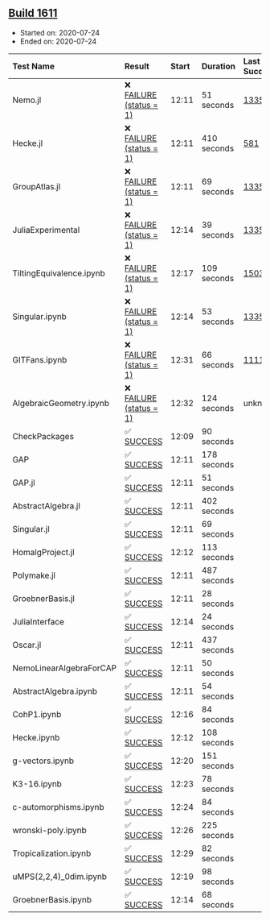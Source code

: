 ## [Build 1611](https://oscarci.mathematik.uni-kl.de/job/oscar-julia-1.4/1611/)

* Started on: 2020-07-24
* Ended on: 2020-07-24

| Test Name    | Result | Start | Duration | Last Success | First Failure |
|:-------------|:-------|:------|:---------|:-------------|:--------------|
| Nemo.jl | ❌ [FAILURE (status = 1)](https://oscarci.mathematik.uni-kl.de/job/oscar-julia-1.4/1611/artifact/logs/build-1611/Nemo.jl.log) | 12:11 | 51 seconds | [1335](https://oscarci.mathematik.uni-kl.de/job/oscar-julia-1.4/1335/) | [1336](https://oscarci.mathematik.uni-kl.de/job/oscar-julia-1.4/1336/) |
| Hecke.jl | ❌ [FAILURE (status = 1)](https://oscarci.mathematik.uni-kl.de/job/oscar-julia-1.4/1611/artifact/logs/build-1611/Hecke.jl.log) | 12:11 | 410 seconds | [581](https://oscarci.mathematik.uni-kl.de/job/oscar-julia-1.4/581/) | [582](https://oscarci.mathematik.uni-kl.de/job/oscar-julia-1.4/582/) |
| GroupAtlas.jl | ❌ [FAILURE (status = 1)](https://oscarci.mathematik.uni-kl.de/job/oscar-julia-1.4/1611/artifact/logs/build-1611/GroupAtlas.jl.log) | 12:11 | 69 seconds | [1335](https://oscarci.mathematik.uni-kl.de/job/oscar-julia-1.4/1335/) | [1336](https://oscarci.mathematik.uni-kl.de/job/oscar-julia-1.4/1336/) |
| JuliaExperimental | ❌ [FAILURE (status = 1)](https://oscarci.mathematik.uni-kl.de/job/oscar-julia-1.4/1611/artifact/logs/build-1611/JuliaExperimental.log) | 12:14 | 39 seconds | [1335](https://oscarci.mathematik.uni-kl.de/job/oscar-julia-1.4/1335/) | [1336](https://oscarci.mathematik.uni-kl.de/job/oscar-julia-1.4/1336/) |
| TiltingEquivalence.ipynb | ❌ [FAILURE (status = 1)](https://oscarci.mathematik.uni-kl.de/job/oscar-julia-1.4/1611/artifact/logs/build-1611/TiltingEquivalence.ipynb.log) | 12:17 | 109 seconds | [1503](https://oscarci.mathematik.uni-kl.de/job/oscar-julia-1.4/1503/) | [1504](https://oscarci.mathematik.uni-kl.de/job/oscar-julia-1.4/1504/) |
| Singular.ipynb | ❌ [FAILURE (status = 1)](https://oscarci.mathematik.uni-kl.de/job/oscar-julia-1.4/1611/artifact/logs/build-1611/Singular.ipynb.log) | 12:14 | 53 seconds | [1335](https://oscarci.mathematik.uni-kl.de/job/oscar-julia-1.4/1335/) | [1336](https://oscarci.mathematik.uni-kl.de/job/oscar-julia-1.4/1336/) |
| GITFans.ipynb | ❌ [FAILURE (status = 1)](https://oscarci.mathematik.uni-kl.de/job/oscar-julia-1.4/1611/artifact/logs/build-1611/GITFans.ipynb.log) | 12:31 | 66 seconds | [1111](https://oscarci.mathematik.uni-kl.de/job/oscar-julia-1.4/1111/) | [1112](https://oscarci.mathematik.uni-kl.de/job/oscar-julia-1.4/1112/) |
| AlgebraicGeometry.ipynb | ❌ [FAILURE (status = 1)](https://oscarci.mathematik.uni-kl.de/job/oscar-julia-1.4/1611/artifact/logs/build-1611/AlgebraicGeometry.ipynb.log) | 12:32 | 124 seconds | unknown | unknown |
| CheckPackages | ✅ [SUCCESS](https://oscarci.mathematik.uni-kl.de/job/oscar-julia-1.4/1611/artifact/logs/build-1611/CheckPackages.log) | 12:09 | 90 seconds |  |  |
| GAP | ✅ [SUCCESS](https://oscarci.mathematik.uni-kl.de/job/oscar-julia-1.4/1611/artifact/logs/build-1611/GAP.log) | 12:11 | 178 seconds |  |  |
| GAP.jl | ✅ [SUCCESS](https://oscarci.mathematik.uni-kl.de/job/oscar-julia-1.4/1611/artifact/logs/build-1611/GAP.jl.log) | 12:11 | 51 seconds |  |  |
| AbstractAlgebra.jl | ✅ [SUCCESS](https://oscarci.mathematik.uni-kl.de/job/oscar-julia-1.4/1611/artifact/logs/build-1611/AbstractAlgebra.jl.log) | 12:11 | 402 seconds |  |  |
| Singular.jl | ✅ [SUCCESS](https://oscarci.mathematik.uni-kl.de/job/oscar-julia-1.4/1611/artifact/logs/build-1611/Singular.jl.log) | 12:11 | 69 seconds |  |  |
| HomalgProject.jl | ✅ [SUCCESS](https://oscarci.mathematik.uni-kl.de/job/oscar-julia-1.4/1611/artifact/logs/build-1611/HomalgProject.jl.log) | 12:12 | 113 seconds |  |  |
| Polymake.jl | ✅ [SUCCESS](https://oscarci.mathematik.uni-kl.de/job/oscar-julia-1.4/1611/artifact/logs/build-1611/Polymake.jl.log) | 12:11 | 487 seconds |  |  |
| GroebnerBasis.jl | ✅ [SUCCESS](https://oscarci.mathematik.uni-kl.de/job/oscar-julia-1.4/1611/artifact/logs/build-1611/GroebnerBasis.jl.log) | 12:11 | 28 seconds |  |  |
| JuliaInterface | ✅ [SUCCESS](https://oscarci.mathematik.uni-kl.de/job/oscar-julia-1.4/1611/artifact/logs/build-1611/JuliaInterface.log) | 12:14 | 24 seconds |  |  |
| Oscar.jl | ✅ [SUCCESS](https://oscarci.mathematik.uni-kl.de/job/oscar-julia-1.4/1611/artifact/logs/build-1611/Oscar.jl.log) | 12:11 | 437 seconds |  |  |
| NemoLinearAlgebraForCAP | ✅ [SUCCESS](https://oscarci.mathematik.uni-kl.de/job/oscar-julia-1.4/1611/artifact/logs/build-1611/NemoLinearAlgebraForCAP.log) | 12:11 | 50 seconds |  |  |
| AbstractAlgebra.ipynb | ✅ [SUCCESS](https://oscarci.mathematik.uni-kl.de/job/oscar-julia-1.4/1611/artifact/logs/build-1611/AbstractAlgebra.ipynb.log) | 12:11 | 54 seconds |  |  |
| CohP1.ipynb | ✅ [SUCCESS](https://oscarci.mathematik.uni-kl.de/job/oscar-julia-1.4/1611/artifact/logs/build-1611/CohP1.ipynb.log) | 12:16 | 84 seconds |  |  |
| Hecke.ipynb | ✅ [SUCCESS](https://oscarci.mathematik.uni-kl.de/job/oscar-julia-1.4/1611/artifact/logs/build-1611/Hecke.ipynb.log) | 12:12 | 108 seconds |  |  |
| g-vectors.ipynb | ✅ [SUCCESS](https://oscarci.mathematik.uni-kl.de/job/oscar-julia-1.4/1611/artifact/logs/build-1611/g-vectors.ipynb.log) | 12:20 | 151 seconds |  |  |
| K3-16.ipynb | ✅ [SUCCESS](https://oscarci.mathematik.uni-kl.de/job/oscar-julia-1.4/1611/artifact/logs/build-1611/K3-16.ipynb.log) | 12:23 | 78 seconds |  |  |
| c-automorphisms.ipynb | ✅ [SUCCESS](https://oscarci.mathematik.uni-kl.de/job/oscar-julia-1.4/1611/artifact/logs/build-1611/c-automorphisms.ipynb.log) | 12:24 | 84 seconds |  |  |
| wronski-poly.ipynb | ✅ [SUCCESS](https://oscarci.mathematik.uni-kl.de/job/oscar-julia-1.4/1611/artifact/logs/build-1611/wronski-poly.ipynb.log) | 12:26 | 225 seconds |  |  |
| Tropicalization.ipynb | ✅ [SUCCESS](https://oscarci.mathematik.uni-kl.de/job/oscar-julia-1.4/1611/artifact/logs/build-1611/Tropicalization.ipynb.log) | 12:29 | 82 seconds |  |  |
| uMPS(2,2,4)_0dim.ipynb | ✅ [SUCCESS](https://oscarci.mathematik.uni-kl.de/job/oscar-julia-1.4/1611/artifact/logs/build-1611/uMPS-2-2-4-_0dim.ipynb.log) | 12:19 | 98 seconds |  |  |
| GroebnerBasis.ipynb | ✅ [SUCCESS](https://oscarci.mathematik.uni-kl.de/job/oscar-julia-1.4/1611/artifact/logs/build-1611/GroebnerBasis.ipynb.log) | 12:14 | 68 seconds |  |  |
